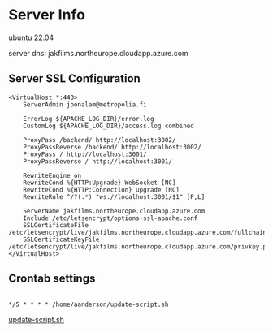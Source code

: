 # Server Info

ubuntu 22.04

server dns: jakfilms.northeurope.cloudapp.azure.com

## Server SSL Configuration

```apacheconf
<VirtualHost *:443>
    ServerAdmin joonalam@metropolia.fi

    ErrorLog ${APACHE_LOG_DIR}/error.log
    CustomLog ${APACHE_LOG_DIR}/access.log combined

    ProxyPass /backend/ http://localhost:3002/
    ProxyPassReverse /backend/ http://localhost:3002/
    ProxyPass / http://localhost:3001/
    ProxyPassReverse / http://localhost:3001/

    RewriteEngine on
    RewriteCond %{HTTP:Upgrade} WebSocket [NC]
    RewriteCond %{HTTP:Connection} upgrade [NC]
    RewriteRule ^/?(.*) "ws://localhost:3001/$1" [P,L]

    ServerName jakfilms.northeurope.cloudapp.azure.com
    Include /etc/letsencrypt/options-ssl-apache.conf
    SSLCertificateFile /etc/letsencrypt/live/jakfilms.northeurope.cloudapp.azure.com/fullchain.pem
    SSLCertificateKeyFile /etc/letsencrypt/live/jakfilms.northeurope.cloudapp.azure.com/privkey.pem
</VirtualHost>

```

## Crontab settings

```crontab

*/5 * * * * /home/aanderson/update-script.sh

```

[update-script.sh](URL)
